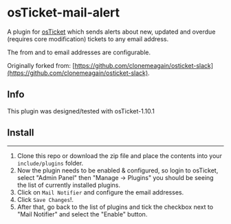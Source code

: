 osTicket-mail-alert
==============
A plugin for [osTicket](https://osticket.com) which sends alerts about new, updated and overdue (requires core modification) tickets to any email address.

The from and to email addresses are configurable.

Originally forked from: [https://github.com/clonemeagain/osticket-slack](https://github.com/clonemeagain/osticket-slack).

Info
------
This plugin was designed/tested with osTicket-1.10.1

## Install
--------
1. Clone this repo or download the zip file and place the contents into your `include/plugins` folder.
1. Now the plugin needs to be enabled & configured, so login to osTicket, select "Admin Panel" then "Manage -> Plugins" you should be seeing the list of currently installed plugins.
1. Click on `Mail Notifier` and configure the email addresses. 
1. Click `Save Changes`!. 
1. After that, go back to the list of plugins and tick the checkbox next to "Mail Notifier" and select the "Enable" button.
